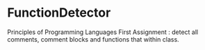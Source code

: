 # FunctionDetector
Principles of Programming Languages First Assignment : detect all comments, comment blocks and functions that within class.
